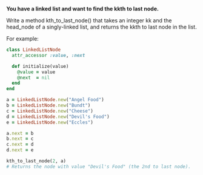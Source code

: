 **You have a linked list and want to find the kkth to last node.**

Write a method kth_to_last_node() that takes an integer kk and the head_node of a singly-linked list, and returns the kkth to last node in the list.

For example:

```ruby
class LinkedListNode
  attr_accessor :value, :next

  def initialize(value)
    @value = value
    @next  = nil
  end
end

a = LinkedListNode.new("Angel Food")
b = LinkedListNode.new("Bundt")
c = LinkedListNode.new("Cheese")
d = LinkedListNode.new("Devil's Food")
e = LinkedListNode.new("Eccles")

a.next = b
b.next = c
c.next = d
d.next = e

kth_to_last_node(2, a)
# Returns the node with value "Devil's Food" (the 2nd to last node).
```
